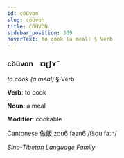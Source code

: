 ```yaml
---
id: cöüvon
slug: cöüvon
title: CÖÜVON
sidebar_position: 309
hoverText: to cook (a meal) § Verb
---
```


### cöüvon&emsp;<span kind="abugida">ꞇıɽʄɤ̃</span>

*to cook (a meal)* **§** Verb

**Verb**: to cook

**Noun**: a meal

**Modifier**: cookable

Cantonese 做飯 zou6 faan6 /t͡sou.faːn/

*Sino-Tibetan Language Family*